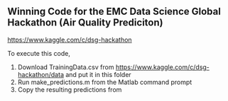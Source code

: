 Winning Code for the EMC Data Science Global Hackathon (Air Quality Prediciton)
-------------------------------------------------------------------------------

https://www.kaggle.com/c/dsg-hackathon

To execute this code,

1. Download TrainingData.csv from https://www.kaggle.com/c/dsg-hackathon/data and put it in this folder
2. Run make_predictions.m from the Matlab command prompt
3. Copy the resulting predictions from 

